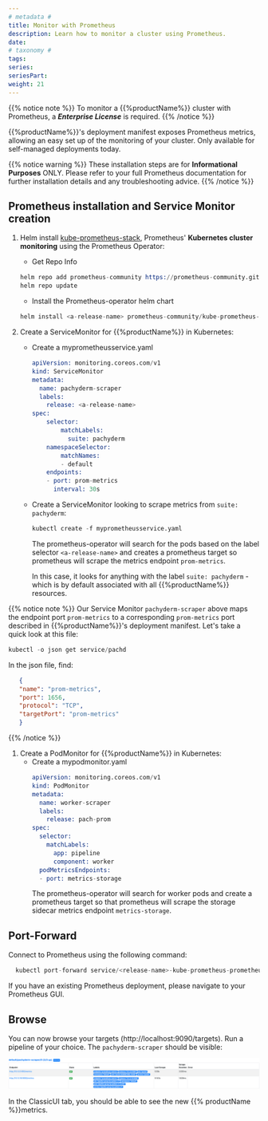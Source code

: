 ```yaml
---
# metadata #
title: Monitor with Prometheus
description: Learn how to monitor a cluster using Prometheus.
date:
# taxonomy #
tags:
series:
seriesPart:
weight: 21
---
```


{{% notice note %}}
To monitor a {{%productName%}} cluster
with Prometheus, a ***Enterprise License*** is required.
{{% /notice %}}


{{%productName%}}'s deployment manifest exposes Prometheus metrics,
allowing an easy set up of the monitoring of your cluster.
Only available for self-managed deployments today.


{{% notice warning %}}
These installation steps are for **Informational Purposes** ONLY.
Please refer to your full Prometheus documentation for further installation details and any troubleshooting advice.
{{% /notice %}}

## Prometheus installation and Service Monitor creation
1. Helm install [kube-prometheus-stack](https://github.com/prometheus-community/helm-charts/tree/main/charts/kube-prometheus-stack#kube-prometheus-stack),
Prometheus' **Kubernetes cluster monitoring** using the Prometheus Operator:

    - Get Repo Info
    ```s
    helm repo add prometheus-community https://prometheus-community.github.io/helm-charts
    helm repo update
    ```

    - Install the Prometheus-operator helm chart
    ```s
    helm install <a-release-name> prometheus-community/kube-prometheus-stack
    ```

1. Create a ServiceMonitor for {{%productName%}} in Kubernetes:
    - Create a myprometheusservice.yaml
        ```s
        apiVersion: monitoring.coreos.com/v1
        kind: ServiceMonitor
        metadata:
          name: pachyderm-scraper
          labels:
            release: <a-release-name>
        spec:
            selector:
                matchLabels:
                  suite: pachyderm
            namespaceSelector:
                matchNames:
                - default
            endpoints:
            - port: prom-metrics
              interval: 30s
        ```
    - Create a ServiceMonitor looking to scrape metrics from `suite: pachyderm`:
        ```s
        kubectl create -f myprometheusservice.yaml
        ```
        The prometheus-operator will search for the pods based on the label selector `<a-release-name>`
        and creates a prometheus target so prometheus will scrape the metrics endpoint `prom-metrics`.

        In this case, it looks for anything with the label `suite: pachyderm` -
        which is by default associated with all {{%productName%}} resources.

{{% notice note %}}
   Our Service Monitor `pachyderm-scraper` above maps the endpoint port `prom-metrics`
       to a corresponding `prom-metrics` port described in {{%productName%}}'s deployment manifest.
       Let's take a quick look at this file:

   ```s
   kubectl -o json get service/pachd
   ```
   In the json file, find:

   ```json
      {
      "name": "prom-metrics",
      "port": 1656,
      "protocol": "TCP",
      "targetPort": "prom-metrics"
      }
   ```
   {{% /notice %}}

1.  Create a PodMonitor for {{%productName%}} in Kubernetes:
	- Create a mypodmonitor.yaml
		```s
		apiVersion: monitoring.coreos.com/v1
		kind: PodMonitor
		metadata:
		  name: worker-scraper
		  labels:
		    release: pach-prom
		spec:
		  selector:
		    matchLabels:
		      app: pipeline
		      component: worker
		  podMetricsEndpoints:
		  - port: metrics-storage
		```
		The prometheus-operator will search for worker pods and create
		a prometheus target so that prometheus will scrape the storage
		sidecar metrics endpoint `metrics-storage`.
## Port-Forward

Connect to Prometheus using the following command:

```s
  kubectl port-forward service/<release-name>-kube-prometheus-prometheus 9090
```
If you have an existing Prometheus deployment, please navigate to your Prometheus GUI.

## Browse
You can now browse your targets (http://localhost:9090/targets).
Run a pipeline of your choice. The `pachyderm-scraper` should be visible:

![pachyderm scraper target](/images/prometheus_target_pachyderm_scaper.png)

In the ClassicUI tab, you should be able to see the new {{% productName %}}metrics.
